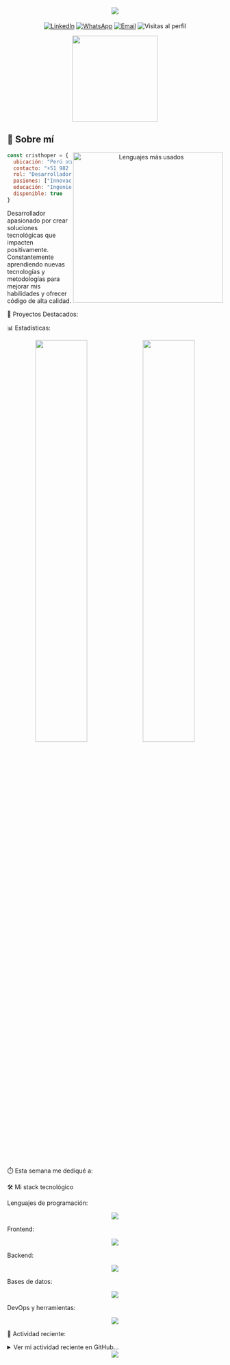 <h1 align="center">
  <img src="https://readme-typing-svg.herokuapp.com/?lines=¡Hola!+Soy+Cristhoper+Socalay;Desarrollador+Full+Stack;Bienvenido+a+mi+GitHub&center=true&size=25&color=36BCF7">
</h1>

<p align="center">
  <a href="https://linkedin.com/in/cristhopersocalay"><img src="https://img.shields.io/badge/LinkedIn-0077B5?style=for-the-badge&logo=linkedin&logoColor=white" alt="LinkedIn"></a>
  <a href="tel:+51982316366"><img src="https://img.shields.io/badge/Contacto-+51_982_316_366-25D366?style=for-the-badge&logo=whatsapp&logoColor=white" alt="WhatsApp"></a>
  <a href="mailto:cristhoper.socalay@ejemplo.com"><img src="https://img.shields.io/badge/Email-EA4335?style=for-the-badge&logo=gmail&logoColor=white" alt="Email"></a>
  <img src="https://komarev.com/ghpvc/?username=cristhopersocalay&style=for-the-badge&color=brightgreen" alt="Visitas al perfil">
</p>

<div align="center">
  <img height="200" src="https://media.giphy.com/media/v1.Y2lkPTc5MGI3NjExcDdmeGhrcmgyMW5mODhtODNnYW9mejQzcnhyaWRpZmFtbnBvZHh4YyZlcD12MV9pbnRlcm5hbF9naWZfYnlfaWQmY3Q9Zw/qgQUggAC3Pfv687qPC/giphy.gif" />
</div>

## 💫 Sobre mí

<p align="center">
  <img align="right" width="350" src="https://github-readme-stats.vercel.app/api/top-langs/?username=cristhopersocalay&layout=compact&hide_border=true&theme=tokyonight" alt="Lenguajes más usados">
</p>

```javascript
const cristhoper = {
  ubicación: "Perú 🇵🇪",
  contacto: "+51 982 316 366",
  rol: "Desarrollador Full Stack",
  pasiones: ["Innovación", "Código limpio", "UX/UI"],
  educación: "Ingeniería de Software",
  disponible: true
}
```
Desarrollador apasionado por crear soluciones tecnológicas que impacten positivamente. 
Constantemente aprendiendo nuevas tecnologías y metodologías para mejorar mis habilidades y ofrecer código de alta calidad.

🚀 Proyectos Destacados:
<!-- PROYECTOS-LIST:START -->
<!-- Esta sección será actualizada automáticamente por GitHub Actions -->
<!-- PROYECTOS-LIST:END -->

📊 Estadísticas:

<div align="center">
  <img width="49%" src="https://github-readme-stats.vercel.app/api?username=cristhopersocalay&show_icons=true&theme=tokyonight&hide_border=true&count_private=true" />
  <img width="49%" src="https://github-readme-streak-stats.herokuapp.com?user=cristhopersocalay&theme=tokyonight&hide_border=true" />
</div>

⏱️ Esta semana me dediqué a:

<!--START_SECTION:waka-->
<!--END_SECTION:waka-->

🛠️ Mi stack tecnológico
<p align="center">
  <!-- SKILLS-LIST:START -->
  <!-- Esta sección será actualizada automáticamente por GitHub Actions -->
  <!-- SKILLS-LIST:END -->
</p>

Lenguajes de programación:

<p align="center">
  <img src="https://skillicons.dev/icons?i=js,ts,python,java,go&theme=dark" />
</p>

Frontend:

<p align="center">
  <img src="https://skillicons.dev/icons?i=html,css,react,vue,angular,tailwind,bootstrap&theme=dark" />
</p>

Backend:

<p align="center">
  <img src="https://skillicons.dev/icons?i=nodejs,express,django,spring,fastapi&theme=dark" />
</p>

Bases de datos:

<p align="center">
  <img src="https://skillicons.dev/icons?i=mongodb,mysql,postgresql,firebase,redis&theme=dark" />
</p>

DevOps y herramientas:

<p align="center">
  <img src="https://skillicons.dev/icons?i=git,docker,kubernetes,aws,gcp,azure,github,gitlab&theme=dark" />
</p>

📌 Actividad reciente:

<details>
  <summary>Ver mi actividad reciente en GitHub...</summary>
  <br/>
  <!--RECENT_ACTIVITY:start-->
  <!--RECENT_ACTIVITY:end-->
</details>

<div align="center">
  <img src="https://capsule-render.vercel.app/api?type=waving&color=gradient&height=100&section=footer" />
</div>
